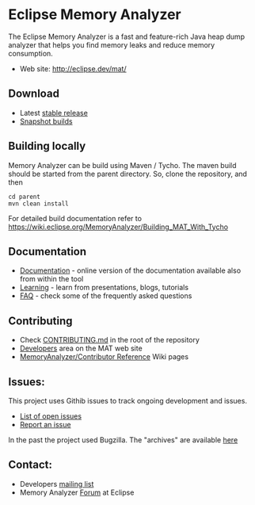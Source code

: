 Eclipse Memory Analyzer
====================

The Eclipse Memory Analyzer is a fast and feature-rich Java heap dump analyzer that helps you find memory leaks and reduce memory consumption.

- Web site: <http://eclipse.dev/mat/>

Download
----------------

- Latest [stable release](https://www.eclipse.org/mat/downloads.php)
- [Snapshot builds](https://www.eclipse.org/mat/snapshotBuilds.php)

Building locally
----------------

Memory Analyzer can be build using Maven / Tycho. The maven build should be started from the parent directory. So, clone the repository, and then

    cd parent
    mvn clean install

For detailed build documentation refer to <https://wiki.eclipse.org/MemoryAnalyzer/Building_MAT_With_Tycho>

Documentation
----------------

- [Documentation](http://help.eclipse.org/index.jsp?topic=/org.eclipse.mat.ui.help/welcome.html) - online version of the documentation available also from within the tool
- [Learning](https://wiki.eclipse.org/MemoryAnalyzer/Learning_Material) - learn from presentations, blogs, tutorials
- [FAQ](http://wiki.eclipse.org/index.php/MemoryAnalyzer/FAQ) - check some of the frequently asked questions

Contributing
----------------

- Check [CONTRIBUTING.md](CONTRIBUTING.md) in the root of the repository
- [Developers](https://www.eclipse.org/mat/developers/) area on the MAT web site
- [MemoryAnalyzer/Contributor Reference](http://wiki.eclipse.org/index.php?title=MemoryAnalyzer/Contributor_Reference) Wiki pages

Issues:
----------------

This project uses Githib issues to track ongoing development and issues.

- [List of open issues](https://github.com/eclipse-mat/mat/issues?q=is%3Aopen+is%3Aissue)
- [Report an issue](https://github.com/eclipse-mat/mat/issues/new)

In the past the project used Bugzilla. The "archives" are available [here](https://bugs.eclipse.org/bugs/buglist.cgi?order=changeddate%20DESC%2Cpriority%2Cbug_severity&product=MAT&query_format=advanced)

Contact:
----------------

- Developers [mailing list](https://dev.eclipse.org/mailman/listinfo/mat-dev)
- Memory Analyzer [Forum](http://www.eclipse.org/forums/eclipse.memory-analyzer) at Eclipse
